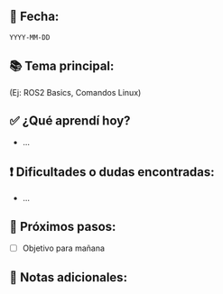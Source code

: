 ## 📅 Fecha:
`YYYY-MM-DD`

## 📚 Tema principal:
(Ej: ROS2 Basics, Comandos Linux)

## ✅ ¿Qué aprendí hoy?
- ...

## ❗ Dificultades o dudas encontradas:
- ...

## 🎯 Próximos pasos:
- [ ] Objetivo para mañana

## 💬 Notas adicionales:
